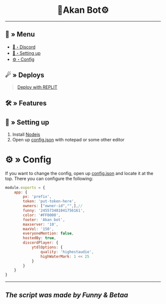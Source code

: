 <h1 align="center">
 🌿Akan Bot⚙
</h1>

---
## <a id="menu"></a>🔱 » Menu

- [🌌・Discord](https://discord.gg/akan)
- [🎉・Setting up](#setup)
- [⚙・Config](#config)
## <a id="deploys"></a>☄ » Deploys
> [Deploy with REPLIT](https://replit.com/github.com/Akan-ytb/akanbot)

## <a id="features"></a>🛠 » Features


## <a id="setup"></a> 📁 » Setting up

1. Install [Nodejs](https://nodejs.org/)
2. Open up [config.json](https://discord.gg/akan) with notepad or some other editor

# <a id="config"></a>⚙ » Config

If you want to change the config, open up [config.json](https://discord.gg/akan) and locate it at the top. There you can configure the following:

```js
module.exports = {
    app: {
        px: 'prefix',
        token: 'put-token-here',
        owners: ["owner-id","",],//
        funny: '245573481041756161',
        color: '#FF0000',
        footer: 'Akan bot',
        maxserver: '10',
        maxVol: '150',
        everyoneMention: false,
        hostedBy: true,
        discordPlayer: {
            ytdlOptions: {
                quality: 'highestaudio',
                highWaterMark: 1 << 25
            }
        }
    }
}
```
---
*The script was made by Funny & Betaa*
---
